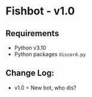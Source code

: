 # Fishbot - v1.0

## Requirements
- Python v3.10
- Python packages `discord.py`

## Change Log:
- v1.0 = New bot, who dis?